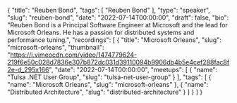 {
  "title": "Reuben Bond",
  "tags": [
    "Reuben Bond"
  ],
  "type": "speaker",
  "slug": "reuben-bond",
  "date": "2022-07-14T00:00:00",
  "draft": false,
  "bio": "Reuben Bond is a Principal Software Engineer at Microsoft and the lead for Microsoft Orleans. He has a passion for distributed systems and performance tuning.",
  "recordings": [
    {
      "title": "Microsoft Orleans",
      "slug": "microsoft-orleans",
      "thumbnail": "https://i.vimeocdn.com/video/1474779624-219f6e50c028d7836e307b872dc031d39110094b9906db4b5e4cef288fac8f2e-d_295x166",
      "date": "2022-07-14T00:00:00",
      "meetups": [
        {
          "name": "Tulsa .NET User Group",
          "slug": "tulsa-net-user-group"
        }
      ],
      "tags": [
        {
          "name": "Microsoft Orleans",
          "slug": "microsoft-orleans"
        },
        {
          "name": "Distributed Architecture",
          "slug": "distributed-architecture"
        }
      ]
    }
  ]
}